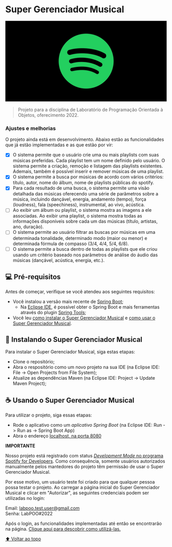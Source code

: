 # Super Gerenciador Musical

<img src="imagens/logo_spotify.jpg" alt="logo do spotify">

> Projeto para a disciplina de Laboratório de Programação Orientada à Objetos, oferecimento 2022.

### Ajustes e melhorias

O projeto ainda está em desenvolvimento. Abaixo estão as funcionalidades que já estão implementadas e as que estão por vir:

- [x] O sistema permite que o usuário crie uma ou mais playlists com suas músicas preferidas. Cada playlist tem um nome definido pelo usuário. O sistema permite a criação, remoção e listagem das playlists existentes. Ademais, também é possível inserir e remover músicas de uma playlist.
- [X] O sistema permite a busca por músicas de acordo com vários critérios: título, autor, nome do álbum, nome de playlists públicas do spotify.
- [X] Para cada resultado de uma busca, o sistema permite uma visão detalhada das músicas oferecendo uma série de parâmetros sobre a música, incluindo dançável, energia, andamento (tempo), força (loudness), fala (speechiness), instrumental, ao vivo, acústica.
- [ ] Ao exibir um álbum ou playlist, o sistema mostra as imagens a ele associadas. Ao exibir uma playlist, o sistema mostra todas as informações disponíveis sobre cada um das músicas (título, artistas, ano, duração).
- [ ] O sistema permite ao usuário filtrar as buscas por músicas em uma determinada tonalidade, determinado modo (maior ou menor) e determinada fórmula de compasso (3/4, 4/4, 5/4, 6/8).
- [ ] O sistema permite a busca dentro de todas as playlists que ele criou usando um critério baseado nos parâmetros de análise do áudio das músicas (dançável, acústica, energia, etc.).

## 💻 Pré-requisitos

Antes de começar, verifique se você atendeu aos seguintes requisitos:
* Você instalou a versão mais recente de [Spring Boot](https://spring.io/projects/spring-boot);
    * Na [Eclipse IDE](https://www.eclipse.org/ide/), é possível obter o Spring Boot e mais ferramentas através do plugin [Spring Tools](https://marketplace.eclipse.org/content/spring-tools-4-aka-spring-tool-suite-4);
* Você leu [como instalar o Super Gerenciador Musical](#instalando-o-super-gerenciador-musical) e [como usar o Super Gerenciador Musical](#usando-o-super-gerenciador-musical).

## 🚀 Instalando o Super Gerenciador Musical

Para instalar o Super Gerenciador Musical, siga estas etapas:

- Clone o repositório;
- Abra o respositório como um novo projeto na sua IDE (na Eclipse IDE: File -> Open Projects from File System);
- Atualize as dependências Maven (na Eclipse IDE: Project -> Update Maven Project);

## ☕ Usando o Super Gerenciador Musical

Para utilizar o projeto, siga essas etapas:

- Rode o aplicativo como um _aplicativo Spring Boot_ (na Eclipse IDE: Run -> Run as -> Spring Boot App)
- Abra o endereço [localhost, na porta 8080](http://localhost:8080)

<b>IMPORTANTE</b>

Nosso projeto está registrado com status [_Development Mode_ no programa Spotify for Developers](https://developer.spotify.com/documentation/web-api/guides/development-extended-quota-modes/). Como consequência, somente usuários autorizados manualmente pelos mantedores do projeto têm permissão de usar o Super Gerenciador Musical.

Por esse motivo, um usuário teste foi criado para que qualquer pessoa possa testar o projeto. Ao carregar a página inicial do Super Gerenciador Musical e clicar em "Autorizar", as seguintes credenciais podem ser utilizadas no login:

Email: labpoo.test.user@gmail.com <br> Senha: LabPOO#2022

Após o login, as funcionalidades implementadas até então se encontrarão na página.
[Clique aqui para descobrir como utilizá-las.](./docs/ComoUsar.md)

[⬆ Voltar ao topo](#super-gerenciador-musical)<br>
